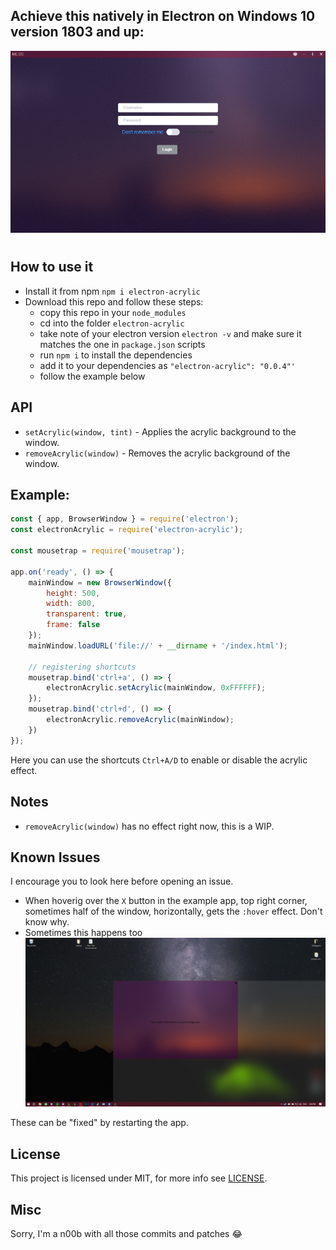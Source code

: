 [image]: /images/acrylic.png "Acrylic Image"
[windowBug]: /images/windowBug.png "Window Bug"

## Achieve this natively in Electron on Windows 10 version 1803 and up:
![Acrylic Background][image]

#
## How to use it
- Install it from npm
  `npm i electron-acrylic`
- Download this repo and follow these steps:
  - copy this repo in your `node_modules`
  - cd into the folder `electron-acrylic`
  - take note of your electron version `electron -v` and make sure it matches the one in `package.json` scripts
  - run `npm i` to install the dependencies
  - add it to your dependencies as `"electron-acrylic": "0.0.4"'`
  - follow the example below

## API
- `setAcrylic(window, tint)` - Applies the acrylic background to the window.
- `removeAcrylic(window)` - Removes the acrylic background of the window.

## Example: 
```javascript
const { app, BrowserWindow } = require('electron');
const electronAcrylic = require('electron-acrylic');

const mousetrap = require('mousetrap');

app.on('ready', () => {
    mainWindow = new BrowserWindow({
        height: 500,
        width: 800,
        transparent: true,
        frame: false
    });
    mainWindow.loadURL('file://' + __dirname + '/index.html');

    // registering shortcuts
    mousetrap.bind('ctrl+a', () => {
        electronAcrylic.setAcrylic(mainWindow, 0xFFFFFF);
    });
    mousetrap.bind('ctrl+d', () => {
        electronAcrylic.removeAcrylic(mainWindow);
    })
});
```
Here you can use the shortcuts `Ctrl+A/D` to enable or disable the acrylic effect.

## Notes
- `removeAcrylic(window)` has no effect right now, this is a WIP.

## Known Issues
I encourage you to look here before opening an issue.
- When hoverig over the `X` button in the example app, top right corner, sometimes half of the window, horizontally, gets the `:hover` effect. Don't know why.
- Sometimes this happens too
  ![Window Bug][windowBug]

These can be "fixed" by restarting the app.

## License
This project is licensed under MIT, for more info see [LICENSE](LICENSE).

## Misc
Sorry, I'm a n00b with all those commits and patches 😂